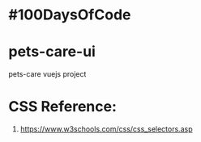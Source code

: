 # #100DaysOfCode
# pets-care-ui
pets-care vuejs project

# CSS Reference:
1. https://www.w3schools.com/css/css_selectors.asp